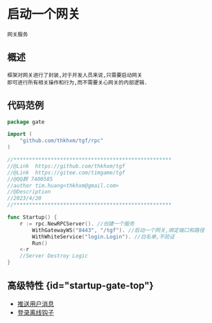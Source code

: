 # 启动一个网关
    网关服务
## 概述
    框架对网关进行了封装,对于开发人员来说,只需要启动网关
    即可进行所有相关操作和行为,而不需要关心网关的内部逻辑.
## 代码范例

```Go
package gate

import (
	"github.com/thkhxm/tgf/rpc"
)

//***************************************************
//@Link  https://github.com/thkhxm/tgf
//@Link  https://gitee.com/timgame/tgf
//@QQ群 7400585
//author tim.huang<thkhxm@gmail.com>
//@Description
//2023/4/20
//***************************************************

func Startup() {
	r := rpc.NewRPCServer(). //创建一个服务
		WithGatewayWS("8443", "/tgf"). //启动一个网关,绑定端口和路径
		WithWhiteService("login.Login"). //白名单,不验证
		Run()
	<-r
	//Server Destroy Logic
}

```

## 高级特性 {id="startup-gate-top"}

- [推送用户消息](rpc-request-tutorial.md#rpc-tutorial-user)
- [登录离线钩子](login-offline.md)